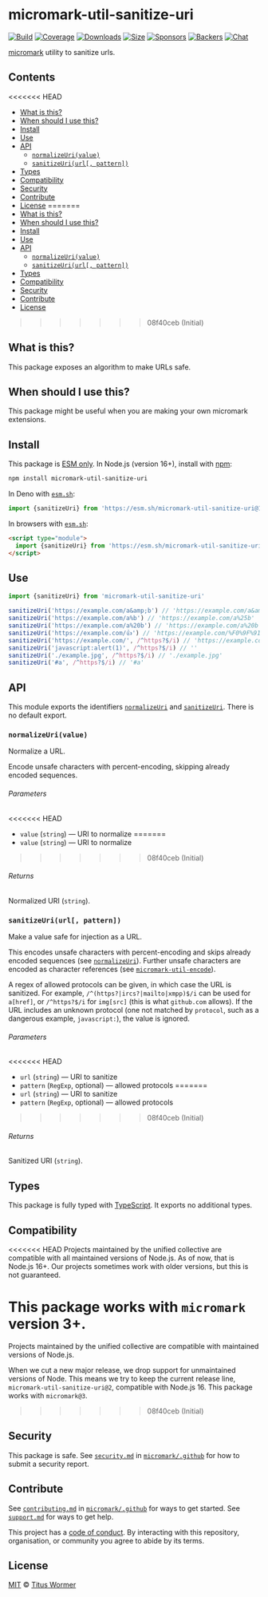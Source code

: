 # micromark-util-sanitize-uri

[![Build][build-badge]][build]
[![Coverage][coverage-badge]][coverage]
[![Downloads][downloads-badge]][downloads]
[![Size][bundle-size-badge]][bundle-size]
[![Sponsors][sponsors-badge]][opencollective]
[![Backers][backers-badge]][opencollective]
[![Chat][chat-badge]][chat]

[micromark][] utility to sanitize urls.

## Contents

<<<<<<< HEAD
*   [What is this?](#what-is-this)
*   [When should I use this?](#when-should-i-use-this)
*   [Install](#install)
*   [Use](#use)
*   [API](#api)
    *   [`normalizeUri(value)`](#normalizeurivalue)
    *   [`sanitizeUri(url[, pattern])`](#sanitizeuriurl-pattern)
*   [Types](#types)
*   [Compatibility](#compatibility)
*   [Security](#security)
*   [Contribute](#contribute)
*   [License](#license)
=======
* [What is this?](#what-is-this)
* [When should I use this?](#when-should-i-use-this)
* [Install](#install)
* [Use](#use)
* [API](#api)
  * [`normalizeUri(value)`](#normalizeurivalue)
  * [`sanitizeUri(url[, pattern])`](#sanitizeuriurl-pattern)
* [Types](#types)
* [Compatibility](#compatibility)
* [Security](#security)
* [Contribute](#contribute)
* [License](#license)
>>>>>>> 08f40ceb (Initial)

## What is this?

This package exposes an algorithm to make URLs safe.

## When should I use this?

This package might be useful when you are making your own micromark extensions.

## Install

This package is [ESM only][esm].
In Node.js (version 16+), install with [npm][]:

```sh
npm install micromark-util-sanitize-uri
```

In Deno with [`esm.sh`][esmsh]:

```js
import {sanitizeUri} from 'https://esm.sh/micromark-util-sanitize-uri@1'
```

In browsers with [`esm.sh`][esmsh]:

```html
<script type="module">
  import {sanitizeUri} from 'https://esm.sh/micromark-util-sanitize-uri@1?bundle'
</script>
```

## Use

```js
import {sanitizeUri} from 'micromark-util-sanitize-uri'

sanitizeUri('https://example.com/a&amp;b') // 'https://example.com/a&amp;amp;b'
sanitizeUri('https://example.com/a%b') // 'https://example.com/a%25b'
sanitizeUri('https://example.com/a%20b') // 'https://example.com/a%20b'
sanitizeUri('https://example.com/👍') // 'https://example.com/%F0%9F%91%8D'
sanitizeUri('https://example.com/', /^https?$/i) // 'https://example.com/'
sanitizeUri('javascript:alert(1)', /^https?$/i) // ''
sanitizeUri('./example.jpg', /^https?$/i) // './example.jpg'
sanitizeUri('#a', /^https?$/i) // '#a'
```

## API

This module exports the identifiers [`normalizeUri`][api-normalize-uri] and
[`sanitizeUri`][api-sanitize-uri].
There is no default export.

### `normalizeUri(value)`

Normalize a URL.

Encode unsafe characters with percent-encoding, skipping already encoded
sequences.

###### Parameters

<<<<<<< HEAD
*   `value` (`string`)
    — URI to normalize
=======
* `value` (`string`)
  — URI to normalize
>>>>>>> 08f40ceb (Initial)

###### Returns

Normalized URI (`string`).

### `sanitizeUri(url[, pattern])`

Make a value safe for injection as a URL.

This encodes unsafe characters with percent-encoding and skips already
encoded sequences (see [`normalizeUri`][api-normalize-uri]).
Further unsafe characters are encoded as character references (see
[`micromark-util-encode`][micromark-util-encode]).

A regex of allowed protocols can be given, in which case the URL is sanitized.
For example, `/^(https?|ircs?|mailto|xmpp)$/i` can be used for `a[href]`, or
`/^https?$/i` for `img[src]` (this is what `github.com` allows).
If the URL includes an unknown protocol (one not matched by `protocol`, such
as a dangerous example, `javascript:`), the value is ignored.

###### Parameters

<<<<<<< HEAD
*   `url` (`string`)
    — URI to sanitize
*   `pattern` (`RegExp`, optional)
    — allowed protocols
=======
* `url` (`string`)
  — URI to sanitize
* `pattern` (`RegExp`, optional)
  — allowed protocols
>>>>>>> 08f40ceb (Initial)

###### Returns

Sanitized URI (`string`).

## Types

This package is fully typed with [TypeScript][].
It exports no additional types.

## Compatibility

<<<<<<< HEAD
Projects maintained by the unified collective are compatible with all maintained
versions of Node.js.
As of now, that is Node.js 16+.
Our projects sometimes work with older versions, but this is not guaranteed.

This package works with `micromark` version 3+.
=======
Projects maintained by the unified collective are compatible with maintained
versions of Node.js.

When we cut a new major release, we drop support for unmaintained versions of
Node.
This means we try to keep the current release line,
`micromark-util-sanitize-uri@2`, compatible with Node.js 16.
This package works with `micromark@3`.
>>>>>>> 08f40ceb (Initial)

## Security

This package is safe.
See [`security.md`][securitymd] in [`micromark/.github`][health] for how to
submit a security report.

## Contribute

See [`contributing.md`][contributing] in [`micromark/.github`][health] for ways
to get started.
See [`support.md`][support] for ways to get help.

This project has a [code of conduct][coc].
By interacting with this repository, organisation, or community you agree to
abide by its terms.

## License

[MIT][license] © [Titus Wormer][author]

<!-- Definitions -->

[build-badge]: https://github.com/micromark/micromark/workflows/main/badge.svg

[build]: https://github.com/micromark/micromark/actions

[coverage-badge]: https://img.shields.io/codecov/c/github/micromark/micromark.svg

[coverage]: https://codecov.io/github/micromark/micromark

[downloads-badge]: https://img.shields.io/npm/dm/micromark-util-sanitize-uri.svg

[downloads]: https://www.npmjs.com/package/micromark-util-sanitize-uri

[bundle-size-badge]: https://img.shields.io/badge/dynamic/json?label=minzipped%20size&query=$.size.compressedSize&url=https://deno.bundlejs.com/?q=micromark-util-sanitize-uri

[bundle-size]: https://bundlejs.com/?q=micromark-util-sanitize-uri

[sponsors-badge]: https://opencollective.com/unified/sponsors/badge.svg

[backers-badge]: https://opencollective.com/unified/backers/badge.svg

[opencollective]: https://opencollective.com/unified

[npm]: https://docs.npmjs.com/cli/install

[esm]: https://gist.github.com/sindresorhus/a39789f98801d908bbc7ff3ecc99d99c

[esmsh]: https://esm.sh

[chat-badge]: https://img.shields.io/badge/chat-discussions-success.svg

[chat]: https://github.com/micromark/micromark/discussions

[license]: https://github.com/micromark/micromark/blob/main/license

[author]: https://wooorm.com

[health]: https://github.com/micromark/.github

[securitymd]: https://github.com/micromark/.github/blob/main/security.md

[contributing]: https://github.com/micromark/.github/blob/main/contributing.md

[support]: https://github.com/micromark/.github/blob/main/support.md

[coc]: https://github.com/micromark/.github/blob/main/code-of-conduct.md

[typescript]: https://www.typescriptlang.org

[micromark]: https://github.com/micromark/micromark

[micromark-util-encode]: https://github.com/micromark/micromark/tree/main/packages/micromark-util-encode

[api-normalize-uri]: #normalizeurivalue

[api-sanitize-uri]: #sanitizeuriurl-pattern
